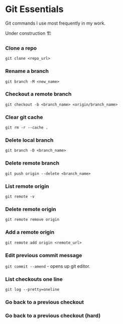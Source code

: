 # Git Essentials

Git commands I use most frequently in my work.

Under construction 🏗️

### Clone a repo

`git clone <repo_url>`

### Rename a branch

`git branch -M <new_name>`

### Checkout a remote branch

`git checkout -b <branch_name> <origin/branch_name>`

### Clear git cache

`git rm -r --cache .`

### Delete local branch

`git branch -D <branch_name>`

### Delete remote branch

`git push origin --delete <branch_name>`

### List remote origin

`git remote -v`

### Delete remote origin

`git remote remove origin`

### Add a remote origin

`git remote add origin <remote_url>`

### Edit previous commit message

`git commit --amend` - opens up git editor.

### List checkouts one line

`git log --pretty=oneline`

### Go back to a previous checkout

### Go back to a previous checkout (hard)


<br>